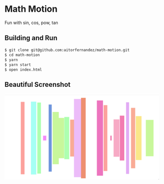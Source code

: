 # Math Motion

Fun with sin, cos, pow, tan

## Building and Run

```
$ git clone git@github.com:aitorfernandez/math-motion.git
$ cd math-motion
$ yarn
$ yarn start
$ open index.html
```

## Beautiful Screenshot

<p align="center">
  <img src="./screen-shot.png" alt="Math Motion"/>
</p>
